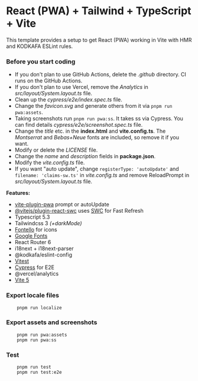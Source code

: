 # React (PWA) + Tailwind + TypeScript + Vite

This template provides a setup to get React (PWA) working in Vite with HMR and 
KODKAFA ESLint rules.

### Before you start coding
- If you don't plan to use GitHub Actions, delete the _.github_ directory. CI runs on the GitHub Actions.
- If you don't plan to use Vercel, remove the _Analytics_ in _src/layout/System.layout.ts_ file.
- Clean up the _cypress/e2e/index.spec.ts_ file.
- Change the _favicon.svg_ and generate others from it via `pnpm run pwa:assets`. 
- Taking screenshots run `pnpm run pwa:ss`. It takes ss via Cypress. You can find details _cypress/e2e/screenshot.spec.ts_ file. 
- Change the _title_ etc. in the **index.html** and **vite.config.ts**. 
The _Montserrat_ and _Bebas+Neue_ fonts are included, so remove it if you want.
- Modify or delete the _LICENSE_ file.
- Change the _name_ and _description_ fields in __package.json__.
- Modify the _vite.config.ts_ file.
- If you want "auto update", change `registerType: 'autoUpdate'` and `filename: 'claims-sw.ts'` in _vite.config.ts_ and remove ReloadPrompt in _src/layout/System.layout.ts_ file.

__Features:__
- [vite-plugin-pwa](https://github.com/vite-pwa/vite-plugin-pwa) prompt or autoUpdate
- [@vitejs/plugin-react-swc](https://github.com/vitejs/vite-plugin-react-swc) uses [SWC](https://swc.rs/) for Fast Refresh
- Typescript 5.3
- Tailwindcss 3 _(+darkMode)_
- [Fontello](https://fontello.com/) for icons
- [Google Fonts](https://fonts.google.com/)
- React Router 6
- i18next + i18next-parser
- @kodkafa/eslint-config
- [Vitest](https://vitest.dev/)
- [Cypress](https://www.cypress.io/) for E2E
- @vercel/analytics
- [Vite 5](https://vitejs.dev/)


### Export locale files
```
    pnpm run localize
```

### Export assets and screenshots
```
    pnpm run pwa:assets
    pnpm run pwa:ss
```

### Test
```
    pnpm run test
    pnpm run test:e2e
```
